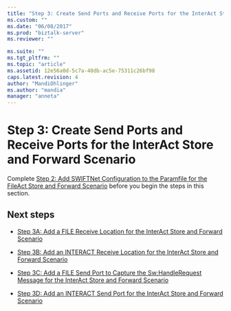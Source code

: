```yaml
---
title: "Step 3: Create Send Ports and Receive Ports for the InterAct Store and Forward Scenario | Microsoft Docs"
ms.custom: ""
ms.date: "06/08/2017"
ms.prod: "biztalk-server"
ms.reviewer: ""

ms.suite: ""
ms.tgt_pltfrm: ""
ms.topic: "article"
ms.assetid: 12e56a0d-5c7a-40db-ac5e-75311c26bf98
caps.latest.revision: 4
author: "MandiOhlinger"
ms.author: "mandia"
manager: "anneta"
---
```

# Step 3: Create Send Ports and Receive Ports for the InterAct Store and Forward Scenario
Complete [Step 2: Add SWIFTNet Configuration to the Paramfile for the FileAct Store and Forward Scenario](../../adapters-and-accelerators/fileact-interact/step-2-add-swiftnet-configuration-to-paramfile-for-fileact-store-and-forward.md) before you begin the steps in this section.
  
## Next steps 
  
-   [Step 3A: Add a FILE Receive Location for the InterAct Store and Forward Scenario](../../adapters-and-accelerators/fileact-interact/step-3a-add-a-file-receive-location-for-interact-store-and-forward-scenario.md)  
  
-   [Step 3B: Add an INTERACT Receive Location for the InterAct Store and Forward Scenario](../../adapters-and-accelerators/fileact-interact/step-3b-add-interact-receive-location-for-interact-store-and-forward-scenario.md)  
  
-   [Step 3C: Add a FILE Send Port to Capture the Sw:HandleRequest Message for the InterAct Store and Forward Scenario](../../adapters-and-accelerators/fileact-interact/step-3c-add-file-send-port-to-get-sw-handlerequest-interact-store-and-forward.md)  
  
-   [Step 3D: Add an INTERACT Send Port for the InterAct Store and Forward Scenario](../../adapters-and-accelerators/fileact-interact/step-3d-add-an-interact-send-port-for-the-interact-store-and-forward-scenario.md)